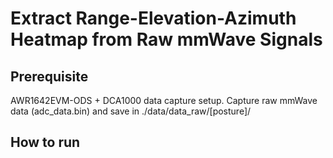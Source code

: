 # Extract Range-Elevation-Azimuth Heatmap from Raw mmWave Signals


## Prerequisite

AWR1642EVM-ODS + DCA1000 data capture setup. Capture raw mmWave data (adc_data.bin) and save in ./data/data_raw/[posture]/


## How to run

